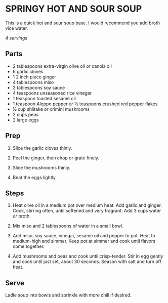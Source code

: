 SPRINGY HOT AND SOUR SOUP
=========================

This is a quick hot and sour soup base.
I would recommend you add broth vice water.

_4 servings_

Parts
-----

- 2 tablespoons extra-virgin olive oil _or_ canola oil
- 6 garlic cloves
- 1 2 inch piece ginger
- 4 tablespoons miso
- 2 tablespoons soy sauce
- 4 teaspoons unseasoned rice vinegar
- 1 teaspoon toasted sesame oil
- 1 teaspoon Aleppo pepper _or_ ½ teaspoons crushed red pepper flakes
- ½ cup shiitake _or_ crimini mushrooms
- 2 cups peas
- 2 large eggs

Prep
----

1. Slice the garlic cloves thinly.

2. Peel the ginger, then chop or grate finely.

3. Slice the mushrooms thinly.

4. Beat the eggs lightly.

Steps
-----

1. Heat olive oil in a medium pot over medium heat.
Add garlic and ginger.
Cook, stirring often, until softened and very fragrant.
Add 3 cups water _or_ broth.

2. Mix miso and 2 tablespoons of water in a small bowl.

3. Add miso, soy sauce, vinegar, sesame oil and pepper to pot.
Heat to medium-high and simmer.
Keep pot at simmer and cook until flavors come together.

4. Add mushrooms and peas and cook until crisp-tender.
Stir in egg gently and cook until just set, about 30 seconds.
Season with salt and turn off heat.

Serve
-----

Ladle soup into bowls and sprinkle with more chili if desired.

